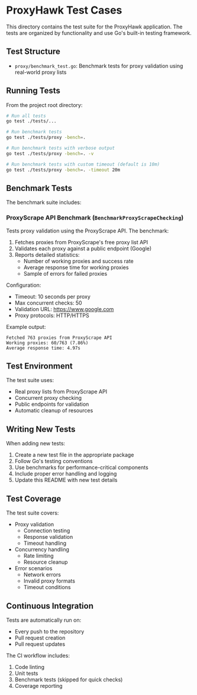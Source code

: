# ProxyHawk Test Cases

This directory contains the test suite for the ProxyHawk application. The tests are organized by functionality and use Go's built-in testing framework.

## Test Structure

- `proxy/benchmark_test.go`: Benchmark tests for proxy validation using real-world proxy lists

## Running Tests

From the project root directory:

```bash
# Run all tests
go test ./tests/...

# Run benchmark tests
go test ./tests/proxy -bench=.

# Run benchmark tests with verbose output
go test ./tests/proxy -bench=. -v

# Run benchmark tests with custom timeout (default is 10m)
go test ./tests/proxy -bench=. -timeout 20m
```

## Benchmark Tests

The benchmark suite includes:

### ProxyScrape API Benchmark (`BenchmarkProxyScrapeChecking`)

Tests proxy validation using the ProxyScrape API. The benchmark:

1. Fetches proxies from ProxyScrape's free proxy list API
2. Validates each proxy against a public endpoint (Google)
3. Reports detailed statistics:
   - Number of working proxies and success rate
   - Average response time for working proxies
   - Sample of errors for failed proxies

Configuration:
- Timeout: 10 seconds per proxy
- Max concurrent checks: 50
- Validation URL: https://www.google.com
- Proxy protocols: HTTP/HTTPS

Example output:
```
Fetched 763 proxies from ProxyScrape API
Working proxies: 60/763 (7.86%)
Average response time: 4.97s
```

## Test Environment

The test suite uses:
- Real proxy lists from ProxyScrape API
- Concurrent proxy checking
- Public endpoints for validation
- Automatic cleanup of resources

## Writing New Tests

When adding new tests:

1. Create a new test file in the appropriate package
2. Follow Go's testing conventions
3. Use benchmarks for performance-critical components
4. Include proper error handling and logging
5. Update this README with new test details

## Test Coverage

The test suite covers:
- Proxy validation
  - Connection testing
  - Response validation
  - Timeout handling
- Concurrency handling
  - Rate limiting
  - Resource cleanup
- Error scenarios
  - Network errors
  - Invalid proxy formats
  - Timeout conditions

## Continuous Integration

Tests are automatically run on:
- Every push to the repository
- Pull request creation
- Pull request updates

The CI workflow includes:
1. Code linting
2. Unit tests
3. Benchmark tests (skipped for quick checks)
4. Coverage reporting